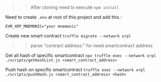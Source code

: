 >> After cloning need to execute `npm install`

Need to create `.env` at root of this project and add this :
```
EVM_XRP_MNEMONIC="your mnemonic"
```

Create new smart contract
`truffle migrate --network xrpl`
>> parse "contract address:" for need smartcontract address

Get all hash of specific smartcontract
`npx truffle exec --network xrpl ./scripts/getHashList.js <smart_contract_address>`

Push hash on specific smartcontract
`truffle exec --network xrpl ./scripts/pushHash.js <smart_contract_address> <hash>`